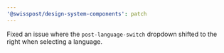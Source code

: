 ```yaml
---
'@swisspost/design-system-components': patch
---
```


Fixed an issue where the `post-language-switch` dropdown shifted to the right when selecting a language.  